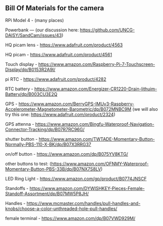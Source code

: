 ## Bill Of Materials for the camera

RPi Model 4 - (many places)

Powerbank — (our discussion here: https://github.com/UNCG-DAISY/SandCam/issues/43)

HQ picam lens - https://www.adafruit.com/product/4563

HQ picam - https://www.adafruit.com/product/4561

Touch display - https://www.amazon.com/Raspberry-Pi-7-Touchscreen-Display/dp/B0153R2A9I/

pi RTC - https://www.adafruit.com/product/4282

RTC battery - https://www.amazon.com/Energizer-CR1220-Drain-lithuim-Battery/dp/B003CU3E2Q

GPS - https://www.amazon.com/BerryGPS-IMUv3-Raspberry-Accelerometer-Magnetometer-Barometric/dp/B072MNBC9M
(we will also try this one: https://www.adafruit.com/product/2324)

GPS attenna - https://www.amazon.com/Bingfu-Waterproof-Navigation-Connector-Tracking/dp/B07R7RC96G/

shutter button - https://www.amazon.com/TWTADE-Momentary-Button-Normally-PBS-110-X-BK/dp/B07X3RRG37

on/off button - https://www.amazon.com/dp/B075YV8KTG/

other buttons to test: (https://www.amazon.com/OFNMY-Waterproof-Momentary-Button-PBS-33B/dp/B07NX7S8LV)

LED Ring Light - https://www.amazon.com/gp/product/B0774JNSCF

Standoffs - https://www.amazon.com/DYWISHKEY-Pieces-Female-Standoff-Assortment/dp/B07MW5P8JH/

Handles - https://www.mcmaster.com/handles/pull-handles-and-knobs/choose-a-color-unthreaded-hole-pull-handles/

female terminal - https://www.amazon.com/dp/B07VWD929M/
